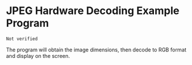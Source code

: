 # JPEG Hardware Decoding Example Program
```{warning}
Not verified
```

The program will obtain the image dimensions, then decode to RGB format and display on the screen.